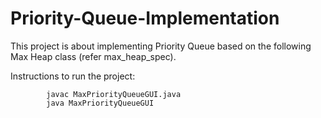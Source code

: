 # Priority-Queue-Implementation

This project is about implementing Priority Queue based on the following Max Heap class (refer max_heap_spec).

Instructions to run the project:

            javac MaxPriorityQueueGUI.java
            java MaxPriorityQueueGUI
